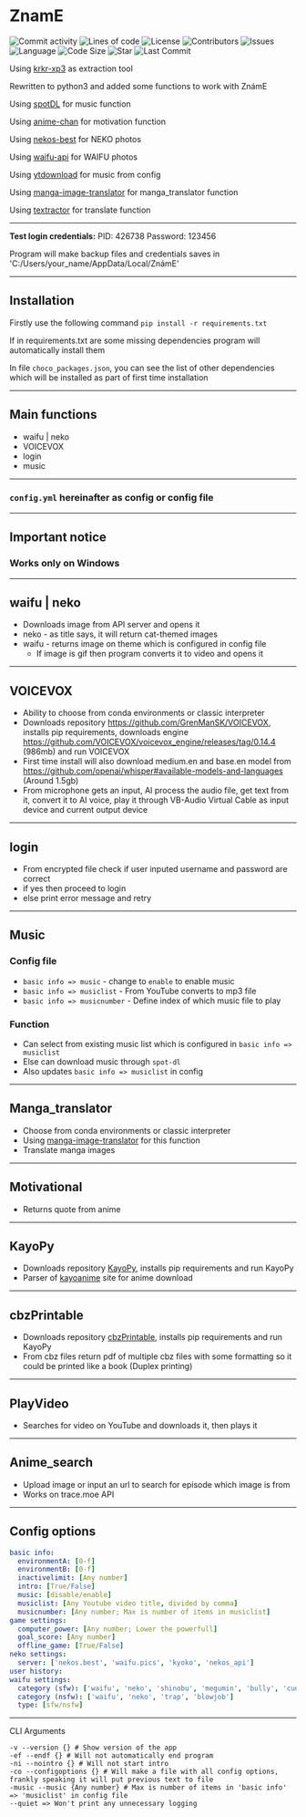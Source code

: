 # **ZnamE**

![Commit activity](https://img.shields.io/github/commit-activity/m/GrenManSK/ZnamE)
![Lines of code](https://img.shields.io/tokei/lines/github/GrenManSK/ZnamE?label=lines%20of%20code)
![License](https://img.shields.io/github/license/GrenManSK/ZnamE)
![Contributors](https://img.shields.io/github/contributors/GrenManSK/ZnamE)
![Issues](https://img.shields.io/github/issues/GrenManSK/ZnamE)
![Language](https://img.shields.io/github/languages/top/GrenManSK/ZnamE)
![Code Size](https://img.shields.io/github/languages/code-size/GrenManSK/ZnamE)
![Star](https://img.shields.io/github/stars/GrenManSK/ZnamE?style=social)
![Last Commit](https://img.shields.io/github/last-commit/GrenManSK/ZnamE)

Using [krkr-xp3](https://github.com/awaken1ng/krkr-xp3) as extraction tool

Rewritten to python3 and added some functions to work with ZnámE

Using [spotDL](https://github.com/spotDL/spotify-downloader) for music function

Using [anime-chan](https://github.com/RocktimSaikia/anime-chan) for motivation function

Using [nekos-best](https://github.com/nekos-best) for NEKO photos

Using [waifu-api](https://github.com/Waifu-pics/waifu-api) for WAIFU photos

Using [ytdownload](https://github.com/KalebSchmidlkofer/ytdownload) for music from config

Using [manga-image-translator](https://github.com/zyddnys/manga-image-translator) for manga_translator function

Using [textractor](https://github.com/Artikash/Textractor) for translate function

---

**Test login credentials:**
PID: 426738
Password: 123456

Program will make backup files and credentials saves in 'C:/Users/your_name/AppData/Local/ZnámE'

---

## Installation

Firstly use the following command `pip install -r requirements.txt`

If in requirements.txt are some missing dependencies program will automatically install them

In file `choco_packages.json`, you can see the list of other dependencies which will be installed as part of first time installation

---

## Main functions

- waifu | neko
- VOICEVOX
- login
- music

---

### `config.yml` hereinafter as config or config file

---

## Important notice

### Works only on Windows

---

## waifu | neko

- Downloads image from API server and opens it
- neko - as title says, it will return cat-themed images
- waifu - returns image on theme which is configured in config file
  - If image is gif then program converts it to video and opens it

---

## VOICEVOX

- Ability to choose from conda environments or classic interpreter
- Downloads repository <https://github.com/GrenManSK/VOICEVOX>, installs pip requirements, downloads engine <https://github.com/VOICEVOX/voicevox_engine/releases/tag/0.14.4> (986mb) and run VOICEVOX
- First time install will also download medium.en and base.en model from <https://github.com/openai/whisper#available-models-and-languages> (Around 1.5gb)
- From microphone gets an input, AI process the audio file, get text from it, convert it to AI voice, play it through VB-Audio Virtual Cable as input device and current output device

---

## login

- From encrypted file check if user inputed username and password are correct
- if yes then proceed to login
- else print error message and retry

---

## Music

### Config file

- `basic info => music` - change to `enable` to enable music
- `basic info => musiclist` - From YouTube converts to mp3 file
- `basic info => musicnumber` - Define index of which music file to play

### Function

- Can select from existing music list which is configured in `basic info => musiclist`
- Else can download music through `spot-dl`
- Also updates `basic info => musiclist` in config

---

## Manga_translator

- Choose from conda environments or classic interpreter
- Using [manga-image-translator](https://github.com/zyddnys/manga-image-translator) for this function
- Translate manga images

---

## Motivational

- Returns quote from anime

---

## KayoPy

- Downloads repository [KayoPy](https://github.com/GrenManSK/KayoPy), installs pip requirements and run KayoPy
- Parser of [kayoanime](https://kayoanime.com/) site for anime download

---

## cbzPrintable

- Downloads repository [cbzPrintable](https://github.com/GrenManSK/cbzPrintable), installs pip requirements and run KayoPy
- From cbz files return pdf of multiple cbz files with some formatting so it could be printed like a book (Duplex printing)

---

## PlayVideo

- Searches for video on YouTube and downloads it, then plays it

---

## Anime_search

- Upload image or input an url to search for episode which image is from
- Works on trace.moe API

---

## **Config options**

```yaml
basic info:
  environmentA: [0-f]
  environmentB: [0-f]
  inactivelimit: [Any number]
  intro: [True/False]
  music: [disable/enable]
  musiclist: [Any Youtube video title, divided by comma]
  musicnumber: [Any number; Max is number of items in musiclist]
game settings:
  computer_power: [Any number; Lower the powerfull]
  goal_score: [Any number]
  offline_game: [True/False]
neko settings:
  server: ['nekos.best', 'waifu.pics', 'kyoko', 'nekos_api']
user history:
waifu settings:
  category (sfw): ['waifu', 'neko', 'shinobu', 'megumin', 'bully', 'cuddle', 'cry', 'hug', 'awoo', 'kiss', 'lick', 'pat', 'smug', 'bonk', 'yeet', 'blush', 'smile', 'wave', 'highfive', 'handhold', 'nom', 'bite', 'glomp', 'slap', 'kill', 'kick', 'happy', 'wink', 'poke', 'dance', 'cringe']
  category (nsfw): ['waifu', 'neko', 'trap', 'blowjob']
  type: [sfw/nsfw]
```

---

CLI Arguments

```plain
-v --version {} # Show version of the app
-ef --endf {} # Will not automatically end program
-ni --nointro {} # Will not start intro
-co --configoptions {} # Will make a file with all config options, frankly speaking it will put previous text to file
-music --music {Any number} # Max is number of items in 'basic info' => 'musiclist' in config file
--quiet => Won't print any unnecessary logging
```
